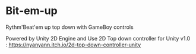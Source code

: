 # Bit-em-up
Rythm'Beat'em up top down with GameBoy controls

Powered by Unity 2D Engine
and
Use 2D Top down controller for Unity v1.0 :
https://nyanyann.itch.io/2d-top-down-controller-unity
